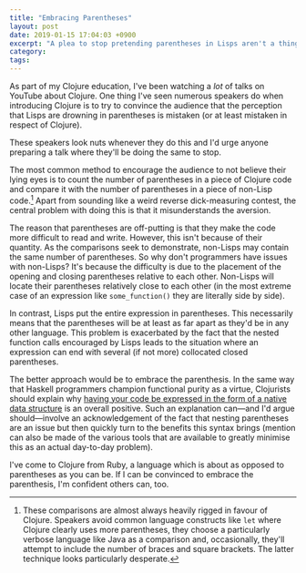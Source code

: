 ```yaml
---
title: "Embracing Parentheses"
layout: post
date: 2019-01-15 17:04:03 +0900
excerpt: "A plea to stop pretending parentheses in Lisps aren't a thing."
category: 
tags: 
---
```


As part of my Clojure education, I've been watching a _lot_ of talks on YouTube about Clojure. One thing I've seen numerous speakers do when introducing Clojure is to try to convince the audience that the perception that Lisps are drowning in parentheses is mistaken (or at least mistaken in respect of Clojure).

These speakers look nuts whenever they do this and I'd urge anyone preparing a talk where they'll be doing the same to stop.

The most common method to encourage the audience to not believe their lying eyes is to count the number of parentheses in a piece of Clojure code and compare it with the number of parentheses in a piece of non-Lisp code.[^1] Apart from sounding like a weird reverse dick-measuring contest, the central problem with doing this is that it misunderstands the aversion.

The reason that parentheses are off-putting is that they make the code more difficult to read and write. However, this isn't because of their quantity. As the comparisons seek to demonstrate, non-Lisps may contain the same number of parentheses. So why don't programmers have issues with non-Lisps? It's because the difficulty is due to the placement of the opening and closing parentheses relative to each other. Non-Lisps will locate their parentheses relatively close to each other (in the most extreme case of an expression like `some_function()` they are literally side by side).

In contrast, Lisps put the entire expression in parentheses. This necessarily means that the parentheses will be at least as far apart as they'd be in any other language. This problem is exacerbated by the fact that the nested function calls encouraged by Lisps leads to the situation where an expression can end with several (if not more) collocated closed parentheses.

The better approach would be to embrace the parenthesis. In the same way that Haskell programmers champion functional purity as a virtue, Clojurists should explain why [having your code be expressed in the form of a native data structure][mcp] is an overall positive. Such an explanation can—and I'd argue should—involve an acknowledgement of the fact that nesting parentheses are an issue but then quickly turn to the benefits this syntax brings (mention can also be made of the various tools that are available to greatly minimise this as an actual day-to-day problem).

I've come to Clojure from Ruby, a language which is about as opposed to parentheses as you can be. If I can be convinced to embrace the parenthesis, I'm confident others can, too.

[mcp]: http://articles.inqk.net/2019/01/11/code-as-data-structures.html

[^1]: These comparisons are almost always heavily rigged in favour of Clojure. Speakers avoid common language constructs like `let` where Clojure clearly uses more parentheses, they choose a particularly verbose language like Java as a comparison and, occasionally, they'll attempt to include the number of braces and square brackets. The latter technique looks particularly desperate.